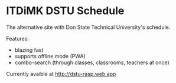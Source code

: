 # ITDiMK DSTU Schedule

The alternative site with Don State Technical University's schedule.

Features:
- blazing fast
- supports offline mode (PWA)
- combo-search (through classes, classrooms, teachers at once)

Currently avaible at http://dstu-rasp.web.app
